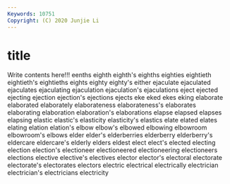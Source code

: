 ```yaml
---
Keywords: 10751
Copyright: (C) 2020 Junjie Li
---
```


# title

Write contents here!!!
eenths 
eighth 
eighth's 
eighths 
eighties 
eightieth 
eightieth's 
eightieths 
eights 
eighty
eighty's 
either 
ejaculate 
ejaculated 
ejaculates 
ejaculating 
ejaculation 
ejaculation's 
ejaculations 
eject
ejected 
ejecting 
ejection 
ejection's 
ejections 
ejects 
eke 
eked 
ekes 
eking
elaborate 
elaborated 
elaborately 
elaborateness 
elaborateness's 
elaborates 
elaborating 
elaboration 
elaboration's 
elaborations
elapse 
elapsed 
elapses 
elapsing 
elastic 
elastic's 
elasticity 
elasticity's 
elastics 
elate
elated 
elates 
elating 
elation 
elation's 
elbow 
elbow's 
elbowed 
elbowing 
elbowroom
elbowroom's 
elbows 
elder 
elder's 
elderberries 
elderberry 
elderberry's 
eldercare 
eldercare's 
elderly
elders 
eldest 
elect 
elect's 
elected 
electing 
election 
election's 
electioneer 
electioneered
electioneering 
electioneers 
elections 
elective 
elective's 
electives 
elector 
elector's 
electoral 
electorate
electorate's 
electorates 
electors 
electric 
electrical 
electrically 
electrician 
electrician's 
electricians 
electricity
